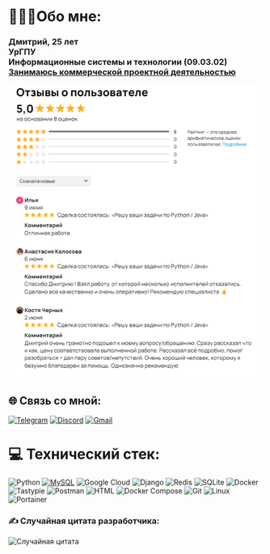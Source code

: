 <h1 align="left">👨🏻‍💻Обо мне:</h1>
<h3 align="left">Дмитрий, 25 лет<br>УрГПУ<br>Информационные системы и технологии (09.03.02)<br>
<a href="https://www.avito.ru/moskva/predlozheniya_uslug/reshu_vashi_zadachi_po_python_3096219926">Занимаюсь коммерческой проектной деятельностью</a>
</h3>

![Описание изображения](./img/1.png)



## 🌐 Связь со мной:
[![Telegram](https://img.shields.io/badge/Telegram-%232CA5E0.svg?logo=telegram&logoColor=white)](https://t.me/def_tbv) 
[![Discord](https://img.shields.io/badge/Discord-%237289DA.svg?logo=discord&logoColor=white)](https://discord.gg/jkl.jh) 
[![Gmail](https://img.shields.io/badge/Gmail-%23EA4335.svg?logo=gmail&logoColor=white)](mailto:bolshoy.molodets1@gmail.com)




# 💻 Технический стек:
![Python](https://img.shields.io/badge/python-3670A0?style=for-the-badge&logo=python&logoColor=ffdd54) [![MySQL](https://img.shields.io/badge/MySQL-4479A1?style=for-the-badge&logo=mysql&logoColor=white)](https://www.mysql.com/)
 ![Google Cloud](https://img.shields.io/badge/Google%20Cloud-%234285F4.svg?style=for-the-badge&logo=google-cloud&logoColor=white)  ![Django](https://img.shields.io/badge/django-%23092E20.svg?style=for-the-badge&logo=django&logoColor=white) ![Redis](https://img.shields.io/badge/redis-%23DD0031.svg?style=for-the-badge&logo=redis&logoColor=white)  ![SQLite](https://img.shields.io/badge/sqlite-%2307405e.svg?style=for-the-badge&logo=sqlite&logoColor=white)  ![Docker](https://img.shields.io/badge/docker-%230db7ed.svg?style=for-the-badge&logo=docker&logoColor=white) ![Tastypie](https://img.shields.io/badge/tastypie-800080?style=for-the-badge&logo=tastypie&logoColor=ffdd54) ![Postman](https://img.shields.io/badge/postman-FF6C37?style=for-the-badge&logo=postman&logoColor=white) ![HTML](https://img.shields.io/badge/HTML-008000?style=for-the-badge&logo=html5&logoColor=white)
![Docker Compose](https://img.shields.io/badge/Docker_Compose-1.29.0-2391E6?style=for-the-badge&logo=docker&logoColor=white) ![Git](https://img.shields.io/badge/Git-F05032?style=for-the-badge&logo=git&logoColor=white) ![Linux](https://img.shields.io/badge/Linux-FCC624?style=for-the-badge&logo=linux&logoColor=black)<!-- ... -->
![Portainer](https://img.shields.io/badge/Portainer-005e99?style=for-the-badge&logo=docker&logoColor=white)





### ✍️ Случайная цитата разработчика:
![Случайная цитата](https://quotes-github-readme.vercel.app/api?type=horizontal&theme=radical&lang=ru)


